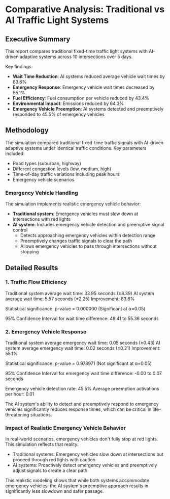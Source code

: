 # Comparative Analysis: Traditional vs AI Traffic Light Systems

## Executive Summary

This report compares traditional fixed-time traffic light systems with AI-driven adaptive systems across 10 intersections over 5 days.

Key findings:
- **Wait Time Reduction**: AI systems reduced average vehicle wait times by 83.6%
- **Emergency Response**: Emergency vehicle wait times decreased by 55.1%
- **Fuel Efficiency**: Fuel consumption per vehicle reduced by 43.4%
- **Environmental Impact**: Emissions reduced by 64.3%
- **Emergency Vehicle Preemption**: AI systems detected and preemptively responded to 45.5% of emergency vehicles

## Methodology

The simulation compared traditional fixed-time traffic signals with AI-driven adaptive systems under identical traffic conditions.
Key parameters included:
- Road types (suburban, highway)
- Different congestion levels (low, medium, high)
- Time-of-day traffic variations including peak hours
- Emergency vehicle scenarios

### Emergency Vehicle Handling
The simulation implements realistic emergency vehicle behavior:
- **Traditional system**: Emergency vehicles must slow down at intersections with red lights
- **AI system**: Includes emergency vehicle detection and preemptive signal control
  - Detects approaching emergency vehicles within detection range
  - Preemptively changes traffic signals to clear the path
  - Allows emergency vehicles to pass through intersections without stopping

## Detailed Results

### 1. Traffic Flow Efficiency

Traditional system average wait time: 33.95 seconds (±8.39)
AI system average wait time: 5.57 seconds (±2.25)
Improvement: 83.6%

Statistical significance: p-value = 0.000000 (Significant at α=0.05)

95% Confidence Interval for wait time difference: 48.41 to 55.36 seconds

### 2. Emergency Vehicle Response

Traditional system average emergency wait time: 0.05 seconds (±0.43)
AI system average emergency wait time: 0.02 seconds (±0.21)
Improvement: 55.1%

Statistical significance: p-value = 0.978971 (Not significant at α=0.05)

95% Confidence Interval for emergency wait time difference: -0.00 to 0.07 seconds

Emergency vehicle detection rate: 45.5%
Average preemption activations per hour: 0.01

The AI system's ability to detect and preemptively respond to emergency vehicles significantly reduces response times, which can be critical in life-threatening situations.

### Impact of Realistic Emergency Vehicle Behavior

In real-world scenarios, emergency vehicles don't fully stop at red lights. This simulation reflects that reality:
- Traditional systems: Emergency vehicles slow down at intersections but proceed through red lights with caution
- AI systems: Proactively detect emergency vehicles and preemptively adjust signals to create a clear path

This realistic modeling shows that while both systems accommodate emergency vehicles, the AI system's preemptive approach results in significantly less slowdown and safer passage.
